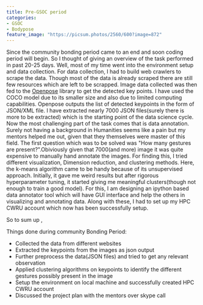 ```yaml
---
title: Pre-GSOC period
categories:
- GSOC
- Bodypose
feature_image: "https://picsum.photos/2560/600?image=872"
---
```

Since the community bonding period came to an end and soon coding period will begin. So I thought of giving an overview of the task performed in past 20-25 days. Well, most of my time went into the environment setup and data collection. For data collection, I had to build web crawlers to scrape the data. Though most of the data is already scraped there are still few resources which are left to be scrapped. Image data collected was then fed to the [Openpose](https://github.com/CMU-Perceptual-Computing-Lab/openpose) library to get the detected key points. I have used the COCO model due to its smaller size and also due to limited computing capabilities. Openpose outputs the list of detected keypoints in the form of JSON/XML file. I have extracted nearly 7000 JSON files(surely there is more to be extracted) which is the starting point of the data science cycle.
Now the most challenging part of the task comes that is data annotation. Surely not having a background in Humanities seems like a pain but my mentors helped me out, given that they themselves were master of this field. The first question which was to be solved was "How many gestures are present?".Obiviously given that 7000(and more) image it was quite expensive to manually hand annotate the images. For finding this, I tried different visualization, Dimension reduction, and clustering methods. Here, the k-means algorithm came to be handy because of its unsupervised approach. Initially, it gave me weird results but after rigorous hyperparameter tuning, it started giving me meaningful clusters(though not enough to train a good model).
For this, I am designing an ipython based data annotator tool which will have GUI interface and help the others in visualizing and annotating data. Along with these, I had to set up my HPC CWRU account which now has been successfully setup.

So to sum up ,
<p> Things done during community Bonding Period:</p>

<ul>
  <li>Collected the data from different websites</li>
  <li>Extracted the keypoints from the images as json output </li>
   <li>Further preprocess the data(JSON files) and tried to get any relevant observation</li>
  <li>Applied clustering algorithms on keypoints to identify the different gestures possibly present in the image</li>
  <li>Setup the environment on local machine and successfully created HPC CWRU account</li>
  <li>Discussed the project plan with the mentors over skype call</li>
</ul>

